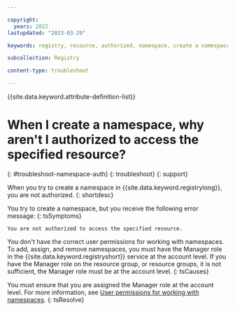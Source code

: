 ```yaml
---

copyright:
  years: 2022
lastupdated: "2023-03-29"

keywords: registry, resource, authorized, namespace, create a namespace, permissions

subcollection: Registry

content-type: troubleshoot

---
```


{{site.data.keyword.attribute-definition-list}}

# When I create a namespace, why aren't I authorized to access the specified resource?
{: #troubleshoot-namespace-auth}
{: troubleshoot}
{: support}

When you try to create a namespace in {{site.data.keyword.registrylong}}, you are not authorized.
{: shortdesc}

You try to create a namespace, but you receive the following error message:
{: tsSymptoms}

`You are not authorized to access the specified resource.`

You don't have the correct user permissions for working with namespaces. To add, assign, and remove namespaces, you must have the Manager role in the {{site.data.keyword.registryshort}} service at the account level. If you have the Manager role on the resource group, or resource groups, it is not sufficient, the Manager role must be at the account level.
{: tsCauses}

You must ensure that you are assigned the Manager role at the account level. For more information, see [User permissions for working with namespaces](/docs/Registry?topic=Registry-registry_setup_cli_namespace#registry_setup_cli_namespace_plan_perm).
{: tsResolve}
